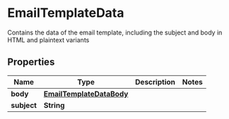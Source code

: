 

# EmailTemplateData

Contains the data of the email template, including the subject and body in HTML and plaintext variants

## Properties

| Name | Type | Description | Notes |
|------------ | ------------- | ------------- | -------------|
|**body** | [**EmailTemplateDataBody**](EmailTemplateDataBody.md) |  |  |
|**subject** | **String** |  |  |



